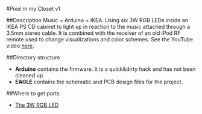 #Pixel in my Closet v1

##Description
Music + Arduino + IKEA.
Using six 3W RGB LEDs inside an IKEA PS CD cabinet to light up in reaction to the music attached through a 3.5mm stereo cable. It is combined with the receiver of an old iPod RF remote used to change visualizations and color schemes.
See the YouTube video [here](https://www.youtube.com/watch?v=BKGa15BCBik).

##Directory structure
- **Arduino** contains the firmware. It is a quick&dirty hack and has not been cleaned up.
- **EAGLE** contains the schematic and PCB design files for the project.

##Where to get parts
- [The 3W RGB LED](http://www.dx.com/p/3w-led-emitter-on-star-multicolored-rgb-4530)

